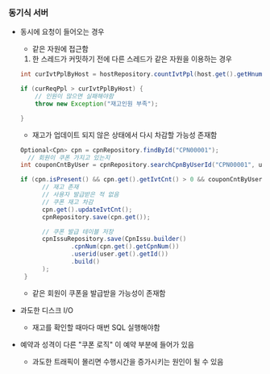 ### 동기식 서버

- 동시에 요청이 들어오는 경우

  - 같은 자원에 접근함

  1.  한 스레드가 커밋하기 전에 다른 스레드가 같은 자원을 이용하는 경우

  ```java
  int curIvtPplByHost = hostRepository.countIvtPpl(host.get().getHnum());

  if (curReqPpl > curIvtPplByHost) {
      // 인원이 많으면 실패해야함
      throw new Exception("재고인원 부족");

  }
  ```

  - 재고가 업데이트 되지 않은 상태에서 다시 차감할 가능성 존재함

  ```java
  Optional<Cpn> cpn = cpnRepository.findById("CPN00001");
    // 회원이 쿠폰 가지고 있는지
  int couponCntByUser = cpnRepository.searchCpnByUserId("CPN00001", userId);

  if (cpn.isPresent() && cpn.get().getIvtCnt() > 0 && couponCntByUser <= 0) {
        // 재고 존재
        // 사용자 발급받은 적 없음
        // 쿠폰 재고 차감
        cpn.get().updateIvtCnt();
        cpnRepository.save(cpn.get());

        // 쿠폰 발급 테이블 저장
        cpnIssuRepository.save(CpnIssu.builder()
                .cpnNum(cpn.get().getCpnNum())
                .userid(user.get().getId())
                .build()
        );
   }
  ```

  - 같은 회원이 쿠폰을 발급받을 가능성이 존재함

- 과도한 디스크 I/O

  - 재고를 확인할 때마다 매번 SQL 실행해야함

- 예약과 성격이 다른 "쿠폰 로직" 이 예약 부분에 들어가 있음
  - 과도한 트래픽이 몰리면 수행시간을 증가시키는 원인이 될 수 있음
